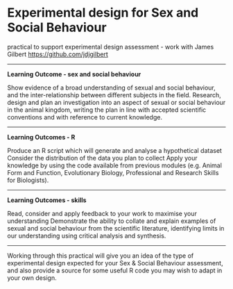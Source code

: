 # Experimental design for Sex and Social Behaviour

practical to support experimental design assessment - work with James Gilbert https://github.com/jdjgilbert

----
**Learning Outcome - sex and social behaviour**

Show evidence of a broad understanding of sexual and social behaviour, and the inter-relationship between different subjects in the field.
Research, design and plan an investigation into an aspect of sexual or social behaviour in the animal kingdom, writing the plan in line with accepted scientific conventions and with reference to current knowledge.


----
**Learning Outcomes - R**

Produce an R script which will generate and analyse a hypothetical dataset
Consider the distribution of the data you plan to collect
Apply your knowledge by using the code available from previous modules (e.g. Animal Form and Function, Evolutionary Biology, Professional and Research Skills for Biologists).


----
**Learning Outcomes - skills**

Read, consider and apply feedback to your work to maximise your understanding
Demonstrate the ability to collate and explain examples of sexual and social behaviour from the scientific literature, identifying limits in our understanding using critical analysis and synthesis.

---
Working through this practical will give you an idea of the type of experimental design expected for your Sex & Social Behaviour assessment, and also provide a source for some useful R code you may wish to adapt in your own design.
